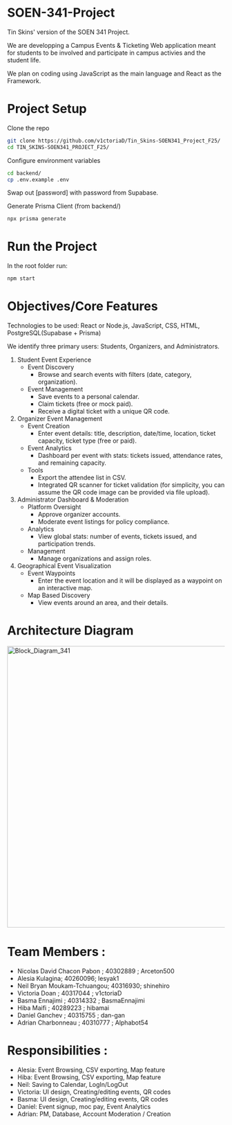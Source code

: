 # SOEN-341-Project
Tin Skins' version of the SOEN 341 Project.

We are developping a Campus Events & Ticketing Web application meant for students to be involved and participate in campus activies and the student life.

We plan on coding using JavaScript as the main language and React as the Framework.


# Project Setup
Clone the repo
```bash
git clone https://github.com/v1ctoriaD/Tin_Skins-SOEN341_Project_F25/
cd TIN_SKINS-SOEN341_PROJECT_F25/
```
Configure environment variables
```bash
cd backend/
cp .env.example .env
```
Swap out \[password\] with password from Supabase.

Generate Prisma Client (from backend/)
```bash
npx prisma generate
```

# Run the Project
In the root folder run:
```bash
npm start
```

# Objectives/Core Features
Technologies to be used: React or Node.js, JavaScript, CSS, HTML, PostgreSQL(Supabase + Prisma)

We identify three primary users: Students, Organizers, and Administrators.
1. Student Event Experience
   - Event Discovery
     - Browse and search events with filters (date, category, organization).
   - Event Management
     - Save events to a personal calendar.
     - Claim tickets (free or mock paid).
     - Receive a digital ticket with a unique QR code.
2. Organizer Event Management 
   - Event Creation
     - Enter event details: title, description, date/time, location, ticket capacity, ticket type (free or paid).
   - Event Analytics
     - Dashboard per event with stats: tickets issued, attendance rates, and remaining capacity.
   - Tools
     - Export the attendee list in CSV.
     - Integrated QR scanner for ticket validation (for simplicity, you can assume the QR code image can be provided via file upload).
3. Administrator Dashboard & Moderation
   - Platform Oversight
     - Approve organizer accounts.
     - Moderate event listings for policy compliance.
   - Analytics
     - View global stats: number of events, tickets issued, and participation trends.
   - Management
     - Manage organizations and assign roles.
4. Geographical Event Visualization
   - Event Waypoints
     - Enter the event location and it will be displayed as a waypoint on an interactive map.
   - Map Based Discovery
     - View events around an area, and their details.

# Architecture Diagram
<img width="1149" height="650" alt="Block_Diagram_341" src="https://github.com/user-attachments/assets/8cbf1ac9-0645-4034-ace9-7ceb3b191a62" />


# Team Members : 
- Nicolas David Chacon Pabon ; 40302889 ; Arceton500
- Alesia Kulagina; 40260096; lesyak1
- Neil Bryan Moukam-Tchuangou; 40316930; shinehiro
- Victoria Doan ; 40317044 ; v1ctoriaD
- Basma Ennajimi ; 40314332 ; BasmaEnnajimi
- Hiba Maifi ; 40289223 ; hibamai
- Daniel Ganchev ; 40315755 ; dan-gan
- Adrian Charbonneau ; 40310777 ; Alphabot54

# Responsibilities :
- Alesia: Event Browsing, CSV exporting, Map feature
- Hiba: Event Browsing, CSV exporting, Map feature
- Neil: Saving to Calendar, LogIn/LogOut
- Victoria: UI design, Creating/editing events, QR codes
- Basma: UI design, Creating/editing events, QR codes
- Daniel: Event signup, moc pay, Event Analytics
- Adrian: PM, Database, Account Moderation / Creation
